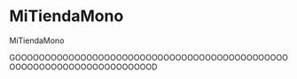 # MiTiendaMono
MiTiendaMono

GOOOOOOOOOOOOOOOOOOOOOOOOOOOOOOOOOOOOOOOOOOOOOOOOOOOOOOOOOOOOOOOOOOOOOOD
